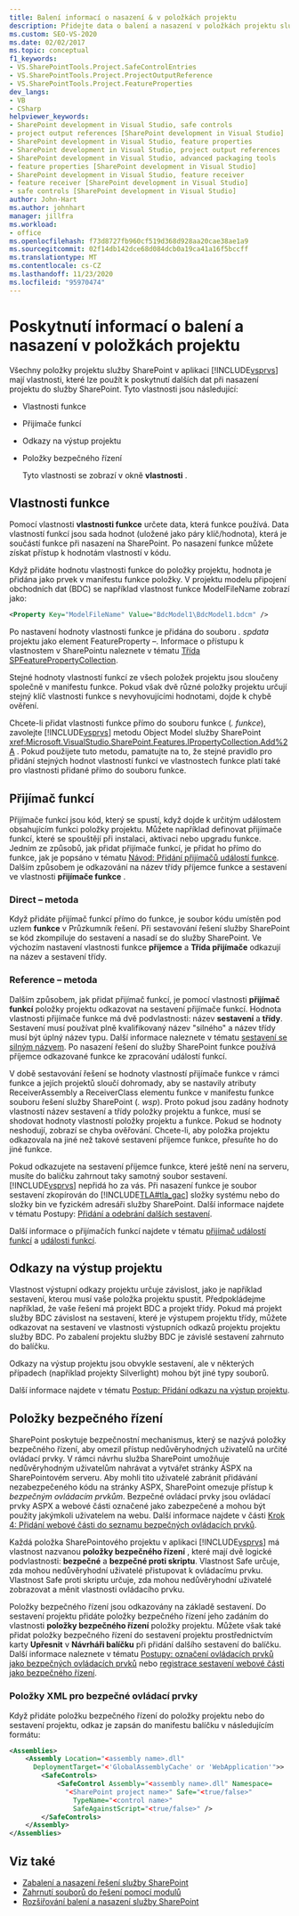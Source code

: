 ```yaml
---
title: Balení informací o nasazení & v položkách projektu
description: Přidejte data o balení a nasazení v položkách projektu služby SharePoint pomocí vlastností funkcí, přijímačů funkcí, odkazů na výstup projektu a entit bezpečný ovládací prvek.
ms.custom: SEO-VS-2020
ms.date: 02/02/2017
ms.topic: conceptual
f1_keywords:
- VS.SharePointTools.Project.SafeControlEntries
- VS.SharePointTools.Project.ProjectOutputReference
- VS.SharePointTools.Project.FeatureProperties
dev_langs:
- VB
- CSharp
helpviewer_keywords:
- SharePoint development in Visual Studio, safe controls
- project output references [SharePoint development in Visual Studio]
- SharePoint development in Visual Studio, feature properties
- SharePoint development in Visual Studio, project output references
- SharePoint development in Visual Studio, advanced packaging tools
- feature properties [SharePoint development in Visual Studio]
- SharePoint development in Visual Studio, feature receiver
- feature receiver [SharePoint development in Visual Studio]
- safe controls [SharePoint development in Visual Studio]
author: John-Hart
ms.author: johnhart
manager: jillfra
ms.workload:
- office
ms.openlocfilehash: f73d8727fb960cf519d368d928aa20cae38ae1a9
ms.sourcegitcommit: 02f14db142dce68d084dcb0a19ca41a16f5bccff
ms.translationtype: MT
ms.contentlocale: cs-CZ
ms.lasthandoff: 11/23/2020
ms.locfileid: "95970474"
---
```

# <a name="provide-packaging-and-deployment-information-in-project-items"></a>Poskytnutí informací o balení a nasazení v položkách projektu
  Všechny položky projektu služby SharePoint v aplikaci [!INCLUDE[vsprvs](../sharepoint/includes/vsprvs-md.md)] mají vlastnosti, které lze použít k poskytnutí dalších dat při nasazení projektu do služby SharePoint. Tyto vlastnosti jsou následující:

- Vlastnosti funkce

- Přijímače funkcí

- Odkazy na výstup projektu

- Položky bezpečného řízení

  Tyto vlastnosti se zobrazí v okně **vlastnosti** .

## <a name="feature-properties"></a>Vlastnosti funkce
 Pomocí vlastnosti **vlastnosti funkce** určete data, která funkce používá. Data vlastností funkcí jsou sada hodnot (uložené jako páry klíč/hodnota), která je součástí funkce při nasazení na SharePoint. Po nasazení funkce můžete získat přístup k hodnotám vlastností v kódu.

 Když přidáte hodnotu vlastnosti funkce do položky projektu, hodnota je přidána jako prvek v manifestu funkce položky. V projektu modelu připojení obchodních dat (BDC) se například vlastnost funkce ModelFileName zobrazí jako:

```xml
<Property Key="ModelFileName" Value="BdcModel1\BdcModel1.bdcm" />
```

 Po nastavení hodnoty vlastnosti funkce je přidána do souboru *. spdata* projektu jako element FeatureProperty –. Informace o přístupu k vlastnostem v SharePointu naleznete v tématu [Třída SPFeaturePropertyCollection](/previous-versions/office/sharepoint-server/ms461895(v=office.15)).

 Stejné hodnoty vlastností funkcí ze všech položek projektu jsou sloučeny společně v manifestu funkce. Pokud však dvě různé položky projektu určují stejný klíč vlastnosti funkce s nevyhovujícími hodnotami, dojde k chybě ověření.

 Chcete-li přidat vlastnosti funkce přímo do souboru funkce (*. funkce*), zavolejte [!INCLUDE[vsprvs](../sharepoint/includes/vsprvs-md.md)] metodu Object Model služby SharePoint <xref:Microsoft.VisualStudio.SharePoint.Features.IPropertyCollection.Add%2A> . Pokud použijete tuto metodu, pamatujte na to, že stejné pravidlo pro přidání stejných hodnot vlastností funkcí ve vlastnostech funkce platí také pro vlastnosti přidané přímo do souboru funkce.

## <a name="feature-receiver"></a>Přijímač funkcí
 Přijímače funkcí jsou kód, který se spustí, když dojde k určitým událostem obsahujícím funkci položky projektu. Můžete například definovat přijímače funkcí, které se spouštějí při instalaci, aktivaci nebo upgradu funkce. Jedním ze způsobů, jak přidat přijímače funkcí, je přidat ho přímo do funkce, jak je popsáno v tématu [Návod: Přidání přijímačů událostí funkce](../sharepoint/walkthrough-add-feature-event-receivers.md). Dalším způsobem je odkazování na název třídy příjemce funkce a sestavení ve vlastnosti **přijímače funkce** .

### <a name="direct-method"></a>Direct – metoda
 Když přidáte přijímač funkcí přímo do funkce, je soubor kódu umístěn pod uzlem **funkce** v Průzkumník řešení. Při sestavování řešení služby SharePoint se kód zkompiluje do sestavení a nasadí se do služby SharePoint. Ve výchozím nastavení vlastnosti funkce **příjemce** a **Třída přijímače** odkazují na název a sestavení třídy.

### <a name="reference-method"></a>Reference – metoda
 Dalším způsobem, jak přidat přijímač funkcí, je pomocí vlastnosti **přijímač funkcí** položky projektu odkazovat na sestavení přijímače funkcí. Hodnota vlastnosti přijímače funkce má dvě podvlastnosti: název **sestavení** a **třídy**. Sestavení musí používat plně kvalifikovaný název "silného" a název třídy musí být úplný název typu. Další informace naleznete v tématu [sestavení se silným názvem](/previous-versions/dotnet/netframework-4.0/wd40t7ad(v=vs.100)). Po nasazení řešení do služby SharePoint funkce používá příjemce odkazované funkce ke zpracování událostí funkcí.

 V době sestavování řešení se hodnoty vlastností přijímače funkce v rámci funkce a jejích projektů sloučí dohromady, aby se nastavily atributy ReceiverAssembly a ReceiverClass elementu funkce v manifestu funkce souboru řešení služby SharePoint (*. wsp*). Proto pokud jsou zadány hodnoty vlastností název sestavení a třídy položky projektu a funkce, musí se shodovat hodnoty vlastností položky projektu a funkce. Pokud se hodnoty neshodují, zobrazí se chyba ověřování. Chcete-li, aby položka projektu odkazovala na jiné než takové sestavení příjemce funkce, přesuňte ho do jiné funkce.

 Pokud odkazujete na sestavení příjemce funkce, které ještě není na serveru, musíte do balíčku zahrnout taky samotný soubor sestavení. [!INCLUDE[vsprvs](../sharepoint/includes/vsprvs-md.md)] nepřidá ho za vás. Při nasazení funkce je soubor sestavení zkopírován do [!INCLUDE[TLA#tla_gac](../sharepoint/includes/tlasharptla-gac-md.md)] složky systému nebo do složky bin ve fyzickém adresáři služby SharePoint. Další informace najdete v tématu Postupy: [Přidání a odebrání dalších sestavení](../sharepoint/how-to-add-and-remove-additional-assemblies.md).

 Další informace o přijímačích funkcí najdete v tématu [přijímač událostí funkcí](/previous-versions/office/developer/sharepoint-2007/bb862634(v=office.12)) a [události funkcí](/previous-versions/office/developer/sharepoint-2010/ms469501(v=office.14)).

## <a name="project-output-references"></a>Odkazy na výstup projektu
 Vlastnost výstupní odkazy projektu určuje závislost, jako je například sestavení, kterou musí vaše položka projektu spustit. Předpokládejme například, že vaše řešení má projekt BDC a projekt třídy. Pokud má projekt služby BDC závislost na sestavení, které je výstupem projektu třídy, můžete odkazovat na sestavení ve vlastnosti výstupních odkazů projektu projektu služby BDC. Po zabalení projektu služby BDC je závislé sestavení zahrnuto do balíčku.

 Odkazy na výstup projektu jsou obvykle sestavení, ale v některých případech (například projekty Silverlight) mohou být jiné typy souborů.

 Další informace najdete v tématu [Postup: Přidání odkazu na výstup projektu](../sharepoint/how-to-add-a-project-output-reference.md).

## <a name="safe-control-entries"></a>Položky bezpečného řízení
 SharePoint poskytuje bezpečnostní mechanismus, který se nazývá položky bezpečného řízení, aby omezil přístup nedůvěryhodných uživatelů na určité ovládací prvky. V rámci návrhu služba SharePoint umožňuje nedůvěryhodným uživatelům nahrávat a vytvářet stránky ASPX na SharePointovém serveru. Aby mohli tito uživatelé zabránit přidávání nezabezpečeného kódu na stránky ASPX, SharePoint omezuje přístup k *bezpečným ovládacím prvkům*. Bezpečné ovládací prvky jsou ovládací prvky ASPX a webové části označené jako zabezpečené a mohou být použity jakýmkoli uživatelem na webu. Další informace najdete v části [Krok 4: Přidání webové části do seznamu bezpečných ovládacích prvků](/previous-versions/office/developer/sharepoint-2007/ms581321(v=office.12)).

 Každá položka SharePointového projektu v aplikaci [!INCLUDE[vsprvs](../sharepoint/includes/vsprvs-md.md)] má vlastnost nazvanou **položky bezpečného řízení** , které mají dvě logické podvlastnosti: **bezpečné** a **bezpečné proti skriptu**. Vlastnost Safe určuje, zda mohou nedůvěryhodní uživatelé přistupovat k ovládacímu prvku. Vlastnost Safe proti skriptu určuje, zda mohou nedůvěryhodní uživatelé zobrazovat a měnit vlastnosti ovládacího prvku.

 Položky bezpečného řízení jsou odkazovány na základě sestavení. Do sestavení projektu přidáte položky bezpečného řízení jeho zadáním do vlastnosti **položky bezpečného řízení** položky projektu. Můžete však také přidat položky bezpečného řízení do sestavení projektu prostřednictvím karty **Upřesnit** v **Návrháři balíčku** při přidání dalšího sestavení do balíčku. Další informace naleznete v tématu [Postupy: označení ovládacích prvků jako bezpečných ovládacích prvků](../sharepoint/how-to-mark-controls-as-safe-controls.md) nebo [registrace sestavení webové části jako bezpečného řízení](/previous-versions/office/developer/sharepoint2003/dd587360(v=office.11)).

### <a name="xml-entries-for-safe-controls"></a>Položky XML pro bezpečné ovládací prvky
 Když přidáte položku bezpečného řízení do položky projektu nebo do sestavení projektu, odkaz je zapsán do manifestu balíčku v následujícím formátu:

```xml
<Assemblies>
    <Assembly Location="<assembly name>.dll"
      DeploymentTarget="<'GlobalAssemblyCache' or 'WebApplication'">>
        <SafeControls>
            <SafeControl Assembly="<assembly name>.dll" Namespace=
              "<SharePoint project name>" Safe="<true/false>"
                TypeName="<control name>"
                SafeAgainstScript="<true/false>" />
        </SafeControls>
    </Assembly>
</Assemblies>
```

## <a name="see-also"></a>Viz také
- [Zabalení a nasazení řešení služby SharePoint](../sharepoint/packaging-and-deploying-sharepoint-solutions.md)
- [Zahrnutí souborů do řešení pomocí modulů](../sharepoint/using-modules-to-include-files-in-the-solution.md)
- [Rozšiřování balení a nasazení služby SharePoint](../sharepoint/extending-sharepoint-packaging-and-deployment.md)
